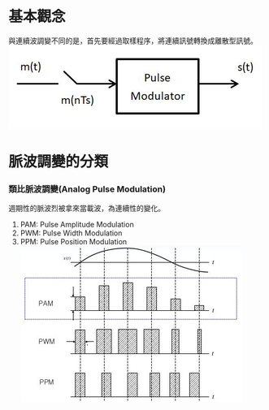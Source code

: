 # 基本觀念
與連續波調變不同的是，首先要經過取樣程序，將連續訊號轉換成離散型訊號。
![Pulse mod diagram](https://github.com/ChenBlue/Communication-System-Note/blob/master/Pulse_Modulation/Resource/Pulse_Mod_block.JPG)

# 脈波調變的分類
### 類比脈波調變(Analog Pulse Modulation)
週期性的脈波烈被拿來當載波，為連續性的變化。</br>
1. PAM: Pulse Amplitude Modulation
2. PWM: Pulse Width Modulation
3. PPM: Pulse Position Modulation </br>
![PAM&PWM&PPM](https://github.com/ChenBlue/Communication-System-Note/blob/master/Pulse_Modulation/Resource/PAM_PWM_PCM.jpg)
